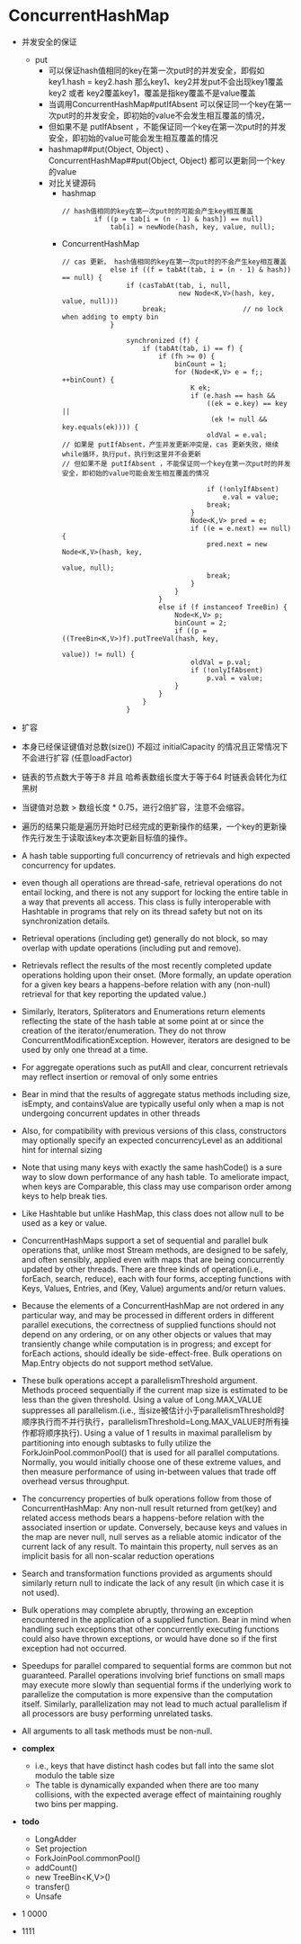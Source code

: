 # ConcurrentHashMap

- 并发安全的保证
    - put
        - 可以保证hash值相同的key在第一次put时的并发安全，即假如key1.hash = key2.hash 那么key1、key2并发put不会出现key1覆盖key2 或者 key2覆盖key1，覆盖是指key覆盖不是value覆盖
        - 当调用ConcurrentHashMap#putIfAbsent 可以保证同一个key在第一次put时的并发安全，即初始的value不会发生相互覆盖的情况，
        - 但如果不是 putIfAbsent ，不能保证同一个key在第一次put时的并发安全，即初始的value可能会发生相互覆盖的情况
        - hashmap##put(Object, Object) 、ConcurrentHashMap##put(Object, Object) 都可以更新同一个key的value
        - 对比关键源码
            - hashmap
                ```
              // hash值相同的key在第一次put时的可能会产生key相互覆盖
                        if ((p = tab[i = (n - 1) & hash]) == null)
                            tab[i] = newNode(hash, key, value, null);
                ```
            - ConcurrentHashMap
                ```
              // cas 更新， hash值相同的key在第一次put时的不会产生key相互覆盖
                            else if ((f = tabAt(tab, i = (n - 1) & hash)) == null) {
                                if (casTabAt(tab, i, null,
                                             new Node<K,V>(hash, key, value, null)))
                                    break;                   // no lock when adding to empty bin
                            }
                ```
                ```
                                synchronized (f) {
                                    if (tabAt(tab, i) == f) {
                                        if (fh >= 0) {
                                            binCount = 1;
                                            for (Node<K,V> e = f;; ++binCount) {
                                                K ek;
                                                if (e.hash == hash &&
                                                    ((ek = e.key) == key ||
                                                     (ek != null && key.equals(ek)))) {
                                                    oldVal = e.val;
              // 如果是 putIfAbsent，产生并发更新冲突是，cas 更新失败，继续while循环，执行put，执行到这里并不会更新
              // 但如果不是 putIfAbsent ，不能保证同一个key在第一次put时的并发安全，即初始的value可能会发生相互覆盖的情况
              
                                                    if (!onlyIfAbsent)
                                                        e.val = value;
                                                    break;
                                                }
                                                Node<K,V> pred = e;
                                                if ((e = e.next) == null) {
                                                    pred.next = new Node<K,V>(hash, key,
                                                                              value, null);
                                                    break;
                                                }
                                            }
                                        }
                                        else if (f instanceof TreeBin) {
                                            Node<K,V> p;
                                            binCount = 2;
                                            if ((p = ((TreeBin<K,V>)f).putTreeVal(hash, key,
                                                                           value)) != null) {
                                                oldVal = p.val;
                                                if (!onlyIfAbsent)
                                                    p.val = value;
                                            }
                                        }
                                    }
                                }
                ```
- 扩容

- 本身已经保证键值对总数(size()) 不超过 initialCapacity 的情况且正常情况下不会进行扩容 (任意loadFactor)
- 链表的节点数大于等于8 并且 哈希表数组长度大于等于64 时链表会转化为红黑树 

- 当键值对总数 > 数组长度 * 0.75，进行2倍扩容，注意不会缩容。

- 遍历的结果只能是遍历开始时已经完成的更新操作的结果，一个key的更新操作先行发生于读取该key本次更新目标值的操作。

- A hash table supporting full concurrency of retrievals and high expected concurrency for updates.

- even though all operations are thread-safe, retrieval operations do not entail locking, and there is not any support for locking the entire table in a way that prevents all access. This class is fully interoperable with Hashtable in programs that rely on its thread safety but not on its synchronization details.

- Retrieval operations (including get) generally do not block, so may overlap with update operations (including put and remove).

- Retrievals reflect the results of the most recently completed update operations holding upon their onset. (More formally, an update operation for a given key bears a happens-before relation with any (non-null) retrieval for that key reporting the updated value.) 

- Similarly, Iterators, Spliterators and Enumerations return elements reflecting the state of the hash table at some point at or since the creation of the iterator/enumeration. They do not throw ConcurrentModificationException. However, iterators are designed to be used by only one thread at a time. 

- For aggregate operations such as putAll and clear, concurrent retrievals may reflect insertion or removal of only some entries

- Bear in mind that the results of aggregate status methods including size, isEmpty, and containsValue are typically useful only when a map is not undergoing concurrent updates in other threads

- Also, for compatibility with previous versions of this class, constructors may optionally specify an expected concurrencyLevel as an additional hint for internal sizing

- Note that using many keys with exactly the same hashCode() is a sure way to slow down performance of any hash table. To ameliorate impact, when keys are Comparable, this class may use comparison order among keys to help break ties.

- Like Hashtable but unlike HashMap, this class does not allow null to be used as a key or value.

- ConcurrentHashMaps support a set of sequential and parallel bulk operations that, unlike most Stream methods, are designed to be safely, and often sensibly, applied even with maps that are being concurrently updated by other threads. There are three kinds of operation(i.e., forEach, search, reduce), each with four forms, accepting functions with Keys, Values, Entries, and (Key, Value) arguments and/or return values.

- Because the elements of a ConcurrentHashMap are not ordered in any particular way, and may be processed in different orders in different parallel executions, the correctness of supplied functions should not depend on any ordering, or on any other objects or values that may transiently change while computation is in progress; and except for forEach actions, should ideally be side-effect-free. Bulk operations on Map.Entry objects do not support method setValue.

- These bulk operations accept a parallelismThreshold argument. Methods proceed sequentially if the current map size is estimated to be less than the given threshold. Using a value of Long.MAX_VALUE suppresses all parallelism.(i.e., 当size被估计小于parallelismThreshold时顺序执行而不并行执行，parallelismThreshold=Long.MAX_VALUE时所有操作都将顺序执行). Using a value of 1 results in maximal parallelism by partitioning into enough subtasks to fully utilize the ForkJoinPool.commonPool() that is used for all parallel computations. Normally, you would initially choose one of these extreme values, and then measure performance of using in-between values that trade off overhead versus throughput.

- The concurrency properties of bulk operations follow from those of ConcurrentHashMap: Any non-null result returned from get(key) and related access methods bears a happens-before relation with the associated insertion or update. Conversely, because keys and values in the map are never null, null serves as a reliable atomic indicator of the current lack of any result. To maintain this property, null serves as an implicit basis for all non-scalar reduction operations

- Search and transformation functions provided as arguments should similarly return null to indicate the lack of any result (in which case it is not used).

- Bulk operations may complete abruptly, throwing an exception encountered in the application of a supplied function. Bear in mind when handling such exceptions that other concurrently executing functions could also have thrown exceptions, or would have done so if the first exception had not occurred.
  
- Speedups for parallel compared to sequential forms are common but not guaranteed. Parallel operations involving brief functions on small maps may execute more slowly than sequential forms if the underlying work to parallelize the computation is more expensive than the computation itself. Similarly, parallelization may not lead to much actual parallelism if all processors are busy performing unrelated tasks.

- All arguments to all task methods must be non-null.
  
- **complex**
    - i.e., keys that have distinct hash codes but fall into the same slot modulo the table size
    - The table is dynamically expanded when there are too many collisions, with the expected average effect of maintaining roughly two bins per mapping.
    
- **todo**
    - LongAdder
    - Set projection
    - ForkJoinPool.commonPool()
    - addCount()
    - new TreeBin<K,V>()
    - transfer()
    - Unsafe
    
    

- 1 0000
- 1111    